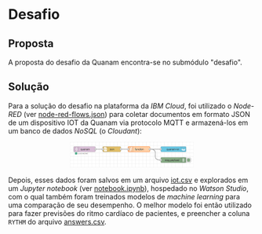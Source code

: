 # Desafio

## Proposta

A proposta do desafio da Quanam encontra-se no submódulo "desafio".

## Solução

Para a solução do desafio na plataforma da *IBM Cloud*, foi utilizado o
*Node-RED* (ver [node-red-flows.json](solução/node-red-flows.json)) para
coletar documentos em formato JSON de um dispositivo IOT da Quanam via
protocolo MQTT e armazená-los em um banco de dados *NoSQL* (o *Cloudant*):

<div align="center">
<img width="50%" src="./solução/node-red-screenshot.png" alt='Screenshot do fluxo do Node-RED'>
</div>

Depois, esses dados foram salvos em um arquivo [iot.csv](solução/iot.csv) e
explorados em um *Jupyter notebook* (ver [notebook.ipynb](solução/notebook.ipynb)),
hospedado no *Watson Studio*, com o qual também foram treinados modelos de
*machine learning* para uma comparação de seu desempenho. O melhor modelo foi
então utilizado para fazer previsões do ritmo cardíaco de pacientes, e preencher
a coluna `RYTHM` do arquivo [answers.csv](desafio/assets/answers.csv).